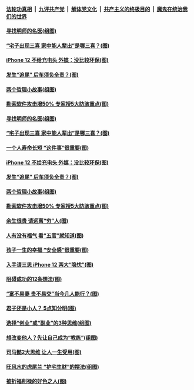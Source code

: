 

####  [法轮功真相](../../../../basic/blob/master/README.md?t=10301203) &nbsp;|&nbsp; [九评共产党](../../../../9ping.md/blob/master/README.md?t=10301203) &nbsp;|&nbsp; [解体党文化](../../../../jtdwh.md/blob/master/README.md?t=10301203)  &nbsp;|&nbsp; [共产主义的终极目的](../../../../gczydzjmd.md/blob/master/README.md?t=10301203) &nbsp;|&nbsp; [魔鬼在统治我们的世界](../../../../mgztzwmdsj.md/blob/master/README.md?t=10301203) 

#### [寻找明师的名医(组图)](../pages/p8/950581.md?t=10301203) 

#### [“宅子出现三喜 家中能人辈出”是哪三喜？(图)](../pages/p8/950822.md?t=10301203) 

#### [iPhone 12 不给充电头 外媒：没比较环保(图)](../pages/p8/950579.md?t=10301203) 

#### [发生“追尾” 后车须负全责？(图)](../pages/p8/950692.md?t=10301203) 

#### [两个哲理小故事(组图)](../pages/p8/950622.md?t=10301203) 

#### [勒索软件攻击增50% 专家授5大防骇重点(图)](../pages/p8/950573.md?t=10301203) 

#### [寻找明师的名医(组图)](../pages/p8/950581.md?t=10301203) 

#### [“宅子出现三喜 家中能人辈出”是哪三喜？(图)](../pages/p8/950822.md?t=10301203) 

#### [一个人寿命长短 “这件事”很重要(图)](../pages/p8/950602.md?t=10301203) 

#### [iPhone 12 不给充电头 外媒：没比较环保(图)](../pages/p8/950579.md?t=10301203) 

#### [发生“追尾” 后车须负全责？(图)](../pages/p8/950692.md?t=10301203) 

#### [两个哲理小故事(组图)](../pages/p8/950622.md?t=10301203) 

#### [勒索软件攻击增50% 专家授5大防骇重点(图)](../pages/p8/950573.md?t=10301203) 


#### [余生很贵 请远离“穷”人(图)](../pages/p8/950578.md?t=10301203) 

#### [人有没有福气 看“五官”就知道(图)](../pages/p8/950658.md?t=10301203) 

#### [孩子一生的幸福 “安全感”很重要(图)](../pages/p8/950093.md?t=10301203) 

#### [入手请三思 iPhone 12 两大“隐忧”(图)](../pages/p8/950580.md?t=10301203) 

#### [阻碍成功的12条想法(图)](../pages/p8/950260.md?t=10301203) 

#### [“富不易妻 贵不易交”当今几人能行？(图)](../pages/p8/950497.md?t=10301203) 

#### [君子还是小人？ 5点知分明(图)](../pages/p8/949155.md?t=10301203) 

#### [选择“创业”或“副业”的3种思维(组图)](../pages/p8/947359.md?t=10301203) 

#### [想改变他人？先让自己成为“教练”(组图)](../pages/p8/950290.md?t=10301203) 

#### [司马懿2大思维 让人一生受用(图)](../pages/p8/950293.md?t=10301203) 

#### [旺风水的虎尾兰 “护宅生财”的摆法(组图)](../pages/p8/950361.md?t=10301203) 

#### [被折福削禄的好色之人(图)](../pages/p8/950071.md?t=10301203) 

